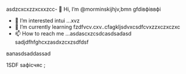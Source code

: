  asdzcxcxzzxcxxzcc- 👋 Hi, I’m @morminskijhjv,bmn gfdівфіввфі
- 👀 I’m interested intui ...xvz
- 🌱 I’m currently learning fzdfvcv.cxv..cfagkljsdvxcsdfcvxzzxczxczxc
- 📫 How to reach me ...asdascxzcsdcasdsadasd
sadjdfhfghcxzasdxzcxzsdfdsf
<!---vxcasdfasdfkhjbasddgfhdgfhcxzxcvcx
morminskij/morminskij is a ✨ specialxфівіфвsa ✨ gbfrezpository becaughasdzxcjfhsecaitsx `README.mdіфвіфвфівіф` (this file) appears on your GitHub profile.sdfdsfdsfвфа
You can click the Preview link to take a look at your changes.смиfdgvcxcx
--->вапasdsaddassad
1SDF
saфісчяс
;
